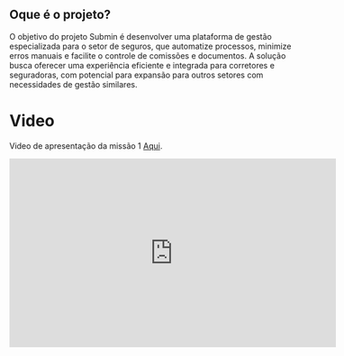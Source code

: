 ## Oque é o projeto?

O objetivo do projeto Submin é desenvolver uma plataforma de gestão especializada para o setor de seguros, que automatize processos, minimize erros manuais e facilite o controle de comissões e documentos. A solução busca oferecer uma experiência eficiente e integrada para corretores e seguradoras, com potencial para expansão para outros setores com necessidades de gestão similares.

# Video 

Video de apresentação da missão 1 [Aqui](https://youtu.be/zsx_s9r5FKY).
<center>

<iframe width="580" height="335" src="https://youtu.be/zsx_s9r5FKY" frameborder="0" allowfullscreen></iframe>
